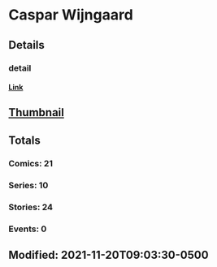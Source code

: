 # Caspar  Wijngaard 
## Details
### detail
#### [Link](http://marvel.com/comics/creators/13219/caspar_wijngaard?utm_campaign=apiRef&utm_source=225578a89fc76f3d20fbffda5d17a88d)
## [Thumbnail](http://i.annihil.us/u/prod/marvel/i/mg/b/40/image_not_available.jpg)
## Totals
### Comics: 21
### Series: 10
### Stories: 24
### Events: 0
## Modified: 2021-11-20T09:03:30-0500